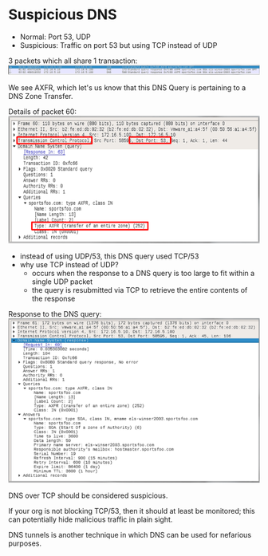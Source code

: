 # Suspicious DNS

- Normal: Port 53, UDP
- Suspicious: Traffic on port 53 but using TCP instead of UDP

3 packets which all share 1 transaction: 
![Alt text](image-6.png)

We see AXFR, which let's us know that this DNS Query is pertaining to a DNS Zone Transfer.

Details of packet 60:
![Alt text](image-7.png)

- instead of using UDP/53, this DNS query used TCP/53
- why use TCP instead of UDP? 
    - occurs when the response to a DNS query is too large to fit within a single UDP packet
    - the query is resubmitted via TCP to retrieve the entire contents of the response

Response to the DNS query:
![Alt text](image-8.png)

DNS over TCP should be considered suspicious.

If your org is not blocking TCP/53, then it should at least be monitored; this can potentially hide malicious traffic in plain sight. 

DNS tunnels is another technique in which DNS can be used for nefarious purposes. 